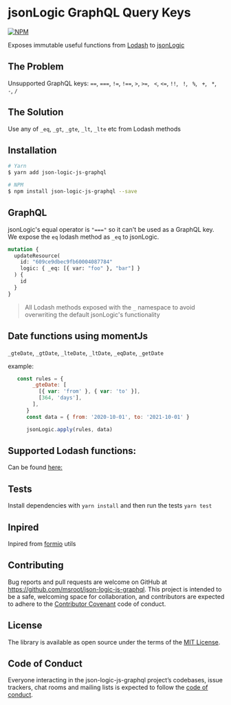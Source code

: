# jsonLogic GraphQL Query Keys


[![NPM](https://nodei.co/npm/json-logic-js-graphql.png?downloads=true)](https://nodei.co/npm/json-logic-js-graphql/)


Exposes immutable useful functions from [Lodash](https://github.com/lodash/lodash) to [jsonLogic](https://github.com/jwadhams/json-logic-js)

## The Problem 
Unsupported GraphQL keys: `==`, `===`, `!=`, `!==`, `>`, `>=`, ` <`, `<=`, `!!`, ` !`, ` %`, ` +`, ` *`, ` -`, `/`

## The Solution
Use any of `_eq`, `_gt`, `_gte`, `_lt`, `_lte` etc from Lodash methods


## Installation

```bash
# Yarn
$ yarn add json-logic-js-graphql

# NPM
$ npm install json-logic-js-graphql --save
```

 
## GraphQL 

jsonLogic's equal operator is `"==="` so it can't be used as a GraphQL key. 
We expose the `eq` lodash method as `_eq` to jsonLogic.

```graphql
mutation {
  updateResource(
    id: "609ce9dbec9fb60004087784"
    logic: { _eq: [{ var: "foo" }, "bar"] }
  ) {
    id
  }
}

```

>  All Lodash methods exposed with the `_` namespace to avoid overwriting the default jsonLogic's functionality 

## Date functions using momentJs 

`_gteDate`, `_gtDate`, `_lteDate`, `_ltDate`, `_eqDate`, `_getDate`

example: 

```javascript
   const rules = {
        _gteDate: [
          [{ var: 'from' }, { var: 'to' }],
          [364, 'days'],
        ],
      }
      const data = { from: '2020-10-01', to: '2021-10-01' }

      jsonLogic.apply(rules, data)
```

## Supported Lodash functions:

Can be found  [here:](https://github.com/msroot/json-logic-js-graphql/blob/main/src/operators.js#L5)

## Tests
Install dependencies with `yarn install` and then run the tests `yarn test`

## Inpired
Inpired from  [formio](https://github.com/formio/formio.js) utils

## Contributing

Bug reports and pull requests are welcome on GitHub at https://github.com/msroot/json-logic-js-graphql. This project is intended to be a safe, welcoming space for collaboration, and contributors are expected to adhere to the [Contributor Covenant](http://contributor-covenant.org) code of conduct.

## License

The library is available as open source under the terms of the [MIT License](https://opensource.org/licenses/MIT).

## Code of Conduct

Everyone interacting in the json-logic-js-graphql project’s codebases, issue trackers, chat rooms and mailing lists is expected to follow the [code of conduct](https://github.com/msroot/json-logic-js-graphql/blob/master/CODE_OF_CONDUCT.md).
